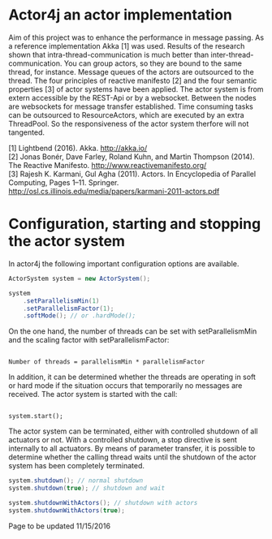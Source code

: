 Actor4j an actor implementation
===============================
Aim of this project was to enhance the performance in message passing. As a reference implementation Akka [1] was used. Results of the research shown that intra-thread-communication is much better than inter-thread-communication. You can group actors, so they are bound to the same thread, for instance. Message queues of the actors are outsourced to the thread. The four principles of reactive manifesto [2] and the four semantic properties [3] of actor systems have been applied. The actor system is from extern accessible by the REST-Api or by a websocket. Between the nodes are websockets for message transfer established. Time consuming tasks can be outsourced to ResourceActors, which are executed by an extra ThreadPool. So the responsiveness of the actor system therfore will not tangented.

[1] Lightbend (2016). Akka. http://akka.io/  
[2] Jonas Bonér, Dave Farley, Roland Kuhn, and Martin Thompson (2014). The Reactive Manifesto. http://www.reactivemanifesto.org/  
[3] Rajesh K. Karmani, Gul Agha (2011). Actors. In Encyclopedia of Parallel Computing, Pages 1–11. Springer. http://osl.cs.illinois.edu/media/papers/karmani-2011-actors.pdf  

Configuration, starting and stopping the actor system
=====================================================
In actor4j the following important configuration options are available.
```java
ActorSystem system = new ActorSystem();

system
	.setParallelismMin(1)
	.setParallelismFactor(1);
	.softMode(); // or .hardMode();
```
On the one hand, the number of threads can be set with setParallelismMin and the scaling factor with setParallelismFactor:
<pre><code>
Number of threads = parallelismMin * parallelismFactor
</code></pre>
In addition, it can be determined whether the threads are operating in soft or hard mode if the situation occurs that temporarily no messages are received. The actor system is started with the call:
<pre><code>
system.start();
</code></pre>
The actor system can be terminated, either with controlled shutdown of all actuators or not. With a controlled shutdown, a stop directive is sent internally to all actuators. By means of parameter transfer, it is possible to determine whether the calling thread waits until the shutdown of the actor system has been completely terminated.
```java
system.shutdown(); // normal shutdown
system.shutdown(true); // shutdown and wait

system.shutdownWithActors(); // shutdown with actors
system.shutdownWithActors(true);
```

Page to be updated 11/15/2016